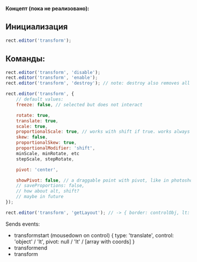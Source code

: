 **Концепт (пока не реализовано):**
## Инициализация

```js
rect.editor('transform');
```

## Команды:
```js
rect.editor('transform', 'disable');
rect.editor('transform', 'enable');
rect.editor('transform', 'destroy'); // note: destroy also removes all draggable parameters

rect.editor('transform', {
	// default values:
	freeze: false, // selected but does not interact

	rotate: true,
	translate: true,
	scale: true,
	proportionalScale: true, // works with shift if true. works always if scale false
	skew: false,
	proportionalSkew: true,
	proportionalModifier: 'shift',
	minScale, minRotate, etc
	stepScale, stepRotate,

	pivot: 'center',

	showPivot: false, // a draggable point with pivot, like in photoshop
	// saveProportions: false,
	// how about alt, shift?
	// maybe in future
});

rect.editor('transform', 'getLayout'); // -> { border: controlObj, lt: ..., ... }
```

Sends events:
 - transformstart (mousedown on control) { type: 'translate', control: 'object' / 'lt', pivot: null / 'lt' / [array with coords] }
 - transformend
 - transform